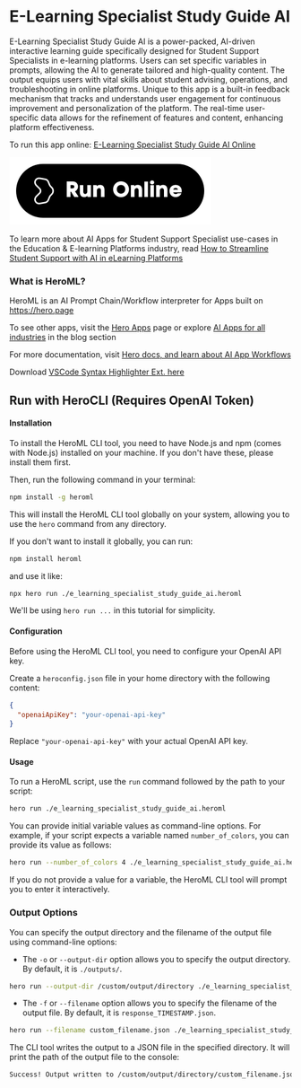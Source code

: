 # E-Learning Specialist Study Guide AI

E-Learning Specialist Study Guide AI is a power-packed, AI-driven interactive learning guide specifically designed for Student Support Specialists in e-learning platforms. Users can set specific variables in prompts, allowing the AI to generate tailored and high-quality content. The output equips users with vital skills about student advising, operations, and troubleshooting in online platforms. Unique to this app is a built-in feedback mechanism that tracks and understands user engagement for continuous improvement and personalization of the platform. The real-time user-specific data allows for the refinement of features and content, enhancing platform effectiveness.

To run this app online: [E-Learning Specialist Study Guide AI Online](https://hero.page/app/e-learning-specialist-study-guide-ai-ai-powered-interactive-learning-guide/1df9VkDXtSBjGqs5Beda)

[![Run E-Learning Specialist Study Guide AI Online](/assets/run.svg)](https://hero.page/app/e-learning-specialist-study-guide-ai-ai-powered-interactive-learning-guide/1df9VkDXtSBjGqs5Beda)

To learn more about AI Apps for Student Support Specialist use-cases in the Education & E-learning Platforms industry, read [How to Streamline Student Support with AI in eLearning Platforms](https://hero.page/blog/ai/education-and-e-learning-platforms/how-to-streamline-student-support-with-ai-in-elearning-platforms/170854)

### What is HeroML?
HeroML is an AI Prompt Chain/Workflow interpreter for Apps built on https://hero.page 

To see other apps, visit the [Hero Apps](https://hero.page/apps) page or explore [AI Apps for all industries](https://hero.page/blog) in the blog section

For more documentation, visit [Hero docs, and learn about AI App Workflows](https://hero.page/tutorials/introduction-to-heroml)

Download [VSCode Syntax Highlighter Ext. here](https://marketplace.visualstudio.com/items?itemName=hero-page.heroml)

## Run with HeroCLI (Requires OpenAI Token)

#### Installation

To install the HeroML CLI tool, you need to have Node.js and npm (comes with Node.js) installed on your machine. If you don't have these, please install them first. 

Then, run the following command in your terminal:

```bash
npm install -g heroml
```

This will install the HeroML CLI tool globally on your system, allowing you to use the `hero` command from any directory.

If you don't want to install it globally, you can run:

```bash
npm install heroml
```

and use it like:

```bash
npx hero run ./e_learning_specialist_study_guide_ai.heroml
```

We'll be using `hero run ...` in this tutorial for simplicity.

#### Configuration

Before using the HeroML CLI tool, you need to configure your OpenAI API key. 

Create a `heroconfig.json` file in your home directory with the following content:

```json
{
  "openaiApiKey": "your-openai-api-key"
}
```

Replace `"your-openai-api-key"` with your actual OpenAI API key.

#### Usage

To run a HeroML script, use the `run` command followed by the path to your script:

```bash
hero run ./e_learning_specialist_study_guide_ai.heroml
```

You can provide initial variable values as command-line options. For example, if your script expects a variable named `number_of_colors`, you can provide its value as follows:

```bash
hero run --number_of_colors 4 ./e_learning_specialist_study_guide_ai.heroml
```

If you do not provide a value for a variable, the HeroML CLI tool will prompt you to enter it interactively.

### Output Options

You can specify the output directory and the filename of the output file using command-line options:

- The `-o` or `--output-dir` option allows you to specify the output directory. By default, it is `./outputs/`.

```bash
hero run --output-dir /custom/output/directory ./e_learning_specialist_study_guide_ai.heroml
```

- The `-f` or `--filename` option allows you to specify the filename of the output file. By default, it is `response_TIMESTAMP.json`.

```bash
hero run --filename custom_filename.json ./e_learning_specialist_study_guide_ai.heroml
```

The CLI tool writes the output to a JSON file in the specified directory. It will print the path of the output file to the console:

```bash
Success! Output written to /custom/output/directory/custom_filename.json
```

